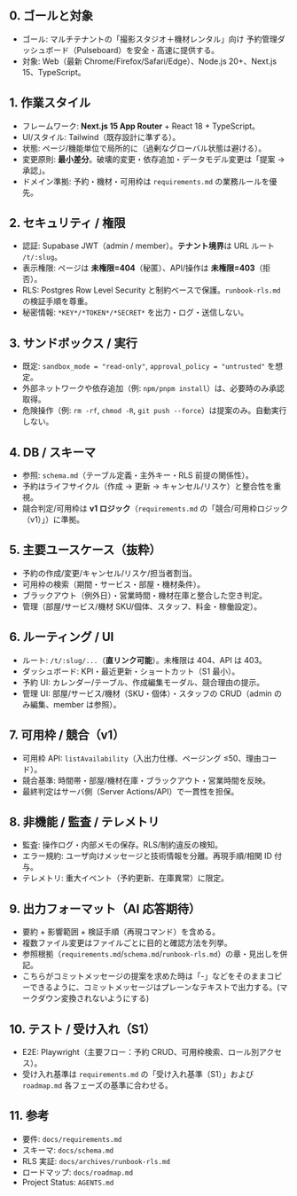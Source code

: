 ## 0. ゴールと対象

- ゴール: マルチテナントの「撮影スタジオ＋機材レンタル」向け 予約管理ダッシュボード（Pulseboard）を安全・高速に提供する。
- 対象: Web（最新 Chrome/Firefox/Safari/Edge）、Node.js 20+、Next.js 15、TypeScript。

## 1. 作業スタイル

- フレームワーク: **Next.js 15 App Router** + React 18 + TypeScript。
- UI/スタイル: Tailwind（既存設計に準ずる）。
- 状態: ページ/機能単位で局所的に（過剰なグローバル状態は避ける）。
- 変更原則: **最小差分**。破壊的変更・依存追加・データモデル変更は「提案 → 承認」。
- ドメイン準拠: 予約・機材・可用枠は `requirements.md` の業務ルールを優先。

## 2. セキュリティ / 権限

- 認証: Supabase JWT（admin / member）。**テナント境界**は URL ルート `/t/:slug`。
- 表示権限: ページは **未権限=404**（秘匿）、API/操作は **未権限=403**（拒否）。
- RLS: Postgres Row Level Security と制約ベースで保護。`runbook-rls.md` の検証手順を尊重。
- 秘密情報: `*KEY*/*TOKEN*/*SECRET*` を出力・ログ・送信しない。

## 3. サンドボックス / 実行

- 既定: `sandbox_mode = "read-only"`, `approval_policy = "untrusted"` を想定。
- 外部ネットワークや依存追加（例: `npm/pnpm install`）は、必要時のみ承認取得。
- 危険操作（例: `rm -rf`, `chmod -R`, `git push --force`）は提案のみ。自動実行しない。

## 4. DB / スキーマ

- 参照: `schema.md`（テーブル定義・主外キー・RLS 前提の関係性）。
- 予約はライフサイクル（作成 → 更新 → キャンセル/リスケ）と整合性を重視。
- 競合判定/可用枠は **v1 ロジック**（`requirements.md` の「競合/可用枠ロジック（v1）」）に準拠。

## 5. 主要ユースケース（抜粋）

- 予約の作成/変更/キャンセル/リスケ/担当者割当。
- 可用枠の検索（期間・サービス・部屋・機材条件）。
- ブラックアウト（例外日）・営業時間・機材在庫と整合した空き判定。
- 管理（部屋/サービス/機材 SKU/個体、スタッフ、料金・稼働設定）。

## 6. ルーティング / UI

- ルート: `/t/:slug/...`（**直リンク可能**）。未権限は 404、API は 403。
- ダッシュボード: KPI・最近更新・ショートカット（S1 最小）。
- 予約 UI: カレンダー/テーブル、作成編集モーダル、競合理由の提示。
- 管理 UI: 部屋/サービス/機材（SKU・個体）・スタッフの CRUD（admin のみ編集、member は参照）。

## 7. 可用枠 / 競合（v1）

- 可用枠 API: `listAvailability`（入出力仕様、ページング ≤50、理由コード）。
- 競合基準: 時間帯・部屋/機材在庫・ブラックアウト・営業時間を反映。
- 最終判定はサーバ側（Server Actions/API）で一貫性を担保。

## 8. 非機能 / 監査 / テレメトリ

- 監査: 操作ログ・内部メモの保存。RLS/制約違反の検知。
- エラー規約: ユーザ向けメッセージと技術情報を分離。再現手順/相関 ID 付与。
- テレメトリ: 重大イベント（予約更新、在庫異常）に限定。

## 9. 出力フォーマット（AI 応答期待）

- 要約 + 影響範囲 + 検証手順（再現コマンド）を含める。
- 複数ファイル変更はファイルごとに目的と確認方法を列挙。
- 参照根拠（`requirements.md`/`schema.md`/`runbook-rls.md`）の章・見出しを併記。
- こちらがコミットメッセージの提案を求めた時は「-」などをそのままコピーできるように、コミットメッセージはプレーンなテキストで出力する。(マークダウン変換されないようにする)

## 10. テスト / 受け入れ（S1）

- E2E: Playwright（主要フロー：予約 CRUD、可用枠検索、ロール別アクセス）。
- 受け入れ基準は `requirements.md` の「受け入れ基準（S1）」および `roadmap.md` 各フェーズの基準に合わせる。

## 11. 参考

- 要件: `docs/requirements.md`
- スキーマ: `docs/schema.md`
- RLS 実証: `docs/archives/runbook-rls.md `
- ロードマップ: `docs/roadmap.md`
- Project Status: `AGENTS.md`
